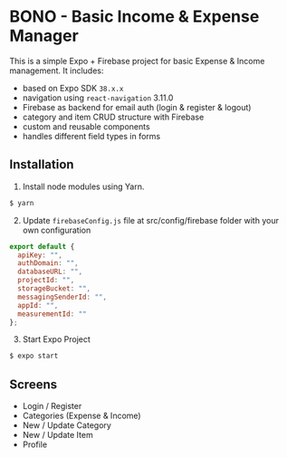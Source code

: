 # BONO - Basic Income & Expense Manager

This is a simple Expo + Firebase project for basic Expense & Income management. It includes:

- based on Expo SDK `38.x.x`
- navigation using `react-navigation` 3.11.0
- Firebase as backend for email auth (login & register & logout)
- category and item CRUD structure with Firebase
- custom and reusable components
- handles different field types in forms


## Installation

1. Install node modules using Yarn.
```bash
$ yarn
```
2. Update `firebaseConfig.js` file at src/config/firebase folder with your own configuration
```js
export default {
  apiKey: "",
  authDomain: "",
  databaseURL: "",
  projectId: "",
  storageBucket: "",
  messagingSenderId: "",
  appId: "",
  measurementId: ""
};
```
3. Start Expo Project
```bash
$ expo start
```

## Screens

- Login / Register
- Categories (Expense & Income)
- New / Update Category
- New / Update Item
- Profile

